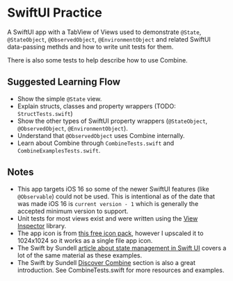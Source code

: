 # SwiftUI Practice

A SwiftUI app with a TabView of Views used to demonstrate `@State`, `@StateObject`, `@ObservedObject`, `@EnvironmentObject` and related SwiftUI data-passing methds and how to write unit tests for them.

There is also some tests to help describe how to use Combine.

## Suggested Learning Flow

- Show the simple `@State` view.
- Explain structs, classes and property wrappers (TODO: `StructTests.swift`)
- Show the other types of SwiftUI property wrappers (`@StateObject`, `@ObservedObject`, `@EnvironmentObject`).
- Understand that `@ObservedObject` uses Combine internally.
- Learn about Combine through `CombineTests.swift` and `CombineExamplesTests.swift`.

## Notes

- This app targets iOS 16 so some of the newer SwiftUI features (like `@Observable`) could not be used. This is intentional as of the date that was made iOS 16 is `current version - 1` which is generally the accepted minimum version to support.
- Unit tests for most views exist and were written using the [View Inspector](https://github.com/nalexn/ViewInspector) library.
- The app icon is from [this free icon pack](https://reffpixels.itch.io/genericicons), however I upscaled it to 1024x1024 so it works as a single file app icon.
- The Swift by Sundell [article about state management in Swift UI](https://www.swiftbysundell.com/articles/swiftui-state-management-guide) covers a lot of the same material as these examples.
- The Swift by Sundell [Discover Combine](https://www.swiftbysundell.com/discover/combine/) section is also a great introduction. See CombineTests.swift for more resources and examples.
